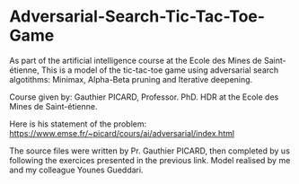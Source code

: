 # Adversarial-Search-Tic-Tac-Toe-Game
As part of the artificial intelligence course at the Ecole des Mines de Saint-étienne, This is a model of the tic-tac-toe game using adversarial search algotithms: Minimax, Alpha-Beta pruning and Iterative deepening.

Course given by: Gauthier PICARD, Professor. PhD. HDR at the Ecole des Mines de Saint-étienne.

Here is his statement of the problem: https://www.emse.fr/~picard/cours/ai/adversarial/index.html

The source files were written by Pr. Gauthier PICARD, then completed by us following the exercices presented in the previous link. Model realised by me and my colleague Younes Gueddari.
